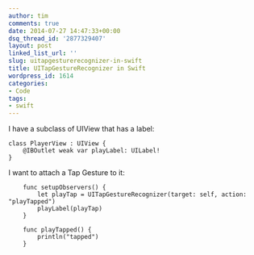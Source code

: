 ```yaml
---
author: tim
comments: true
date: 2014-07-27 14:47:33+00:00
dsq_thread_id: '2877329407'
layout: post
linked_list_url: ''
slug: uitapgesturerecognizer-in-swift
title: UITapGestureRecognizer in Swift
wordpress_id: 1614
categories:
- Code
tags:
- swift
---
```


I have a subclass of UIView that has a label:

    
    
    class PlayerView : UIView {
        @IBOutlet weak var playLabel: UILabel!
    }
    

I want to attach a Tap Gesture to it:

    
    
        func setupObservers() {
            let playTap = UITapGestureRecognizer(target: self, action: "playTapped")
            playLabel(playTap)
        }
    
        func playTapped() {
            println("tapped")
        }
    
    

